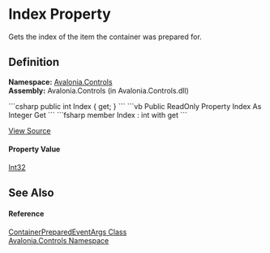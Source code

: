 # Index Property


Gets the index of the item the container was prepared for.



## Definition
**Namespace:** <a href="N_Avalonia_Controls">Avalonia.Controls</a>  
**Assembly:** Avalonia.Controls (in Avalonia.Controls.dll)

<Tabs groupId="api-code-preview">
<TabItem value="csharp" label="C#">
```csharp
public int Index { get; }
```
</TabItem>
<TabItem value="vb" label="VB">
```vb
Public ReadOnly Property Index As Integer
	Get
```
</TabItem>
<TabItem value="fsharp" label="F#">
```fsharp
member Index : int with get
```
</TabItem>
</Tabs>



<a href="https://github.com/AvaloniaUI/Avalonia/tree/master/src/Avalonia.Controls/ContainerPreparedEventArgs.cs#L24" title="View the source code">View Source</a>



#### Property Value
<a href="https://learn.microsoft.com/dotnet/api/system.int32" target="_blank" rel="noopener noreferrer">Int32</a>

## See Also


#### Reference
<a href="T_Avalonia_Controls_ContainerPreparedEventArgs">ContainerPreparedEventArgs Class</a>  
<a href="N_Avalonia_Controls">Avalonia.Controls Namespace</a>  

